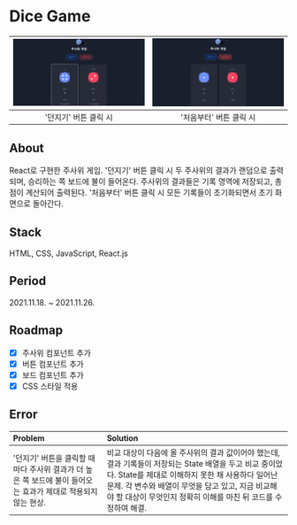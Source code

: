 # Dice Game
|<img src="src/assets/click-roll.png" alt="click roll" />|<img src="src/assets/click-reset.png" alt="click reset" />|
|:-:|:-:|
|'던지기' 버튼 클릭 시|'처음부터' 버튼 클릭 시|

## About
React로 구현한 주사위 게임. '던지기' 버튼 클릭 시 두 주사위의 결과가 랜덤으로 출력되며, 승리하는 쪽 보드에 불이 들어온다. 주사위의 결과들은 기록 영역에 저장되고, 총점이 계산되어 출력된다. '처음부터' 버튼 클릭 시 모든 기록들이 초기화되면서 초기 화면으로 돌아간다.

## Stack
HTML, CSS, JavaScript, React.js

## Period
2021.11.18. ~ 2021.11.26.

## Roadmap
- [X] 주사위 컴포넌트 추가
- [X] 버튼 컴포넌트 추가
- [X] 보드 컴포넌트 추가
- [X] CSS 스타일 적용

## Error
|Problem|Solution|
|:-|:-|
|'던지기' 버튼을 클릭할 때마다 주사위 결과가 더 높은 쪽 보드에 불이 들어오는 효과가 제대로 적용되지 않는 현상.|비교 대상이 다음에 올 주사위의 결과 값이어야 했는데, 결과 기록들이 저장되는 State 배열을 두고 비교 중이었다. State를 제대로 이해하지 못한 채 사용하다 일어난 문제. 각 변수와 배열이 무엇을 담고 있고, 지금 비교해야 할 대상이 무엇인지 정확히 이해를 마친 뒤 코드를 수정하여 해결.|
